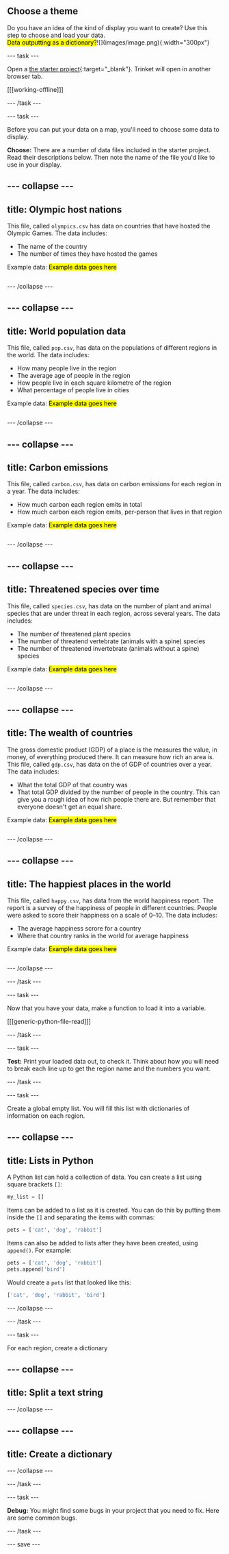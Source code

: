 ## Choose a theme

<div style="display: flex; flex-wrap: wrap">
<div style="flex-basis: 200px; flex-grow: 1; margin-right: 15px;">
Do you have an idea of the kind of display you want to create? Use this step to choose and load your data.
</div>
<div>
<mark>Data outputting as a dictionary?</mark>![](images/image.png){:width="300px"}
</div>
</div>

--- task ---

Open a [the starter project](#){:target="_blank"}. Trinket will open in another browser tab.

[[[working-offline]]]

--- /task ---

--- task ---

Before you can put your data on a map, you'll need to choose some data to display.

**Choose:** There are a number of data files included in the starter project. Read their descriptions below. Then note the name of the file you'd like to use in your display.

--- collapse ---
---
title: Olympic host nations
---

This file, called `olympics.csv` has data on countries that have hosted the Olympic Games. The data includes:

 - The name of the country
 - The number of times they have hosted the games

Example data: <mark>Example data goes here</mark>

```

```

--- /collapse ---

--- collapse ---
---
title: World population data
---

This file, called `pop.csv`, has data on the populations of different regions in the world. The data includes:

 - How many people live in the region
 - The average age of people in the region
 - How people live in each square kilometre of the region
 - What percentage of people live in cities

Example data: <mark>Example data goes here</mark>

```

```

--- /collapse ---

--- collapse ---
---
title: Carbon emissions
---

This file, called `carbon.csv`, has data on carbon emissions for each region in a year. The data includes:

 - How much carbon each region emits in total
 - How much carbon each region emits, per-person that lives in that region

Example data: <mark>Example data goes here</mark>

```

```

--- /collapse ---

--- collapse ---
---
title: Threatened species over time
---

This file, called `species.csv`, has data on the number of plant and animal species that are under threat in each region, across several years. The data includes:

 - The number of threatened plant species
 - The number of threatend vertebrate (animals with a spine) species
 - The number of threatened invertebrate (animals without a spine) species

Example data: <mark>Example data goes here</mark>

```

```

--- /collapse ---

--- collapse ---
---
title: The wealth of countries
---

The gross domestic product (GDP) of a place is the measures the value, in money, of everything produced there. It can measure how rich an area is. This file, called `gdp.csv`, has data on the of GDP of countries over a year. The data includes:

 - What the total GDP of that country was
 - That total GDP divided by the number of people in the country. This can give you a rough idea of how rich people there are. But remember that everyone doesn't get an equal share.

Example data: <mark>Example data goes here</mark>

```

```

--- /collapse ---

--- collapse ---
---
title: The happiest places in the world
---

This file, called `happy.csv`, has data from the world happiness report. The report is a survey of the happiness of people in different countries. People were asked to score their happiness on a scale of 0–10. The data includes:

 - The average happiness scrore for a country
 - Where that country ranks in the world for average happiness

Example data: <mark>Example data goes here</mark>

```

```

--- /collapse ---

--- /task ---

--- task ---

Now that you have your data, make a function to load it into a variable.

[[[generic-python-file-read]]]

--- /task ---

--- task ---

**Test:** Print your loaded data out, to check it. Think about how you will need to break each line up to get the region name and the numbers you want.

--- /task ---

--- task ---

Create a global empty list. You will fill this list with dictionaries of information on each region.

--- collapse ---
---
title: Lists in Python
---

A Python list can hold a collection of data. You can create a list using square brackets `[]`:

```python
my_list = []
```

Items can be added to a list as it is created. You can do this by putting them inside the `[]` and separating the items with commas:

```python
pets = ['cat', 'dog', 'rabbit']
```

Items can also be added to lists after they have been created, using `append()`. For example:

```python
pets = ['cat', 'dog', 'rabbit']
pets.append('bird')
```

Would create a `pets` list that looked like this:

```python
['cat', 'dog', 'rabbit', 'bird']
```


--- /collapse ---

--- /task ---

--- task ---

For each region, create a dictionary


--- collapse ---
---
title: Split a text string
---


--- /collapse ---


--- collapse ---
---
title: Create a dictionary
---




--- /collapse ---

--- /task ---

--- task ---

 **Debug:** You might find some bugs in your project that you need to fix. Here are some common bugs.

--- /task ---

--- save ---

